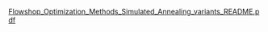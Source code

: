 [Flowshop_Optimization_Methods_Simulated_Annealing_variants_README.pdf](https://github.com/user-attachments/files/21023911/Flowshop_Optimization_Methods_Simulated_Annealing_variants_README.pdf)
